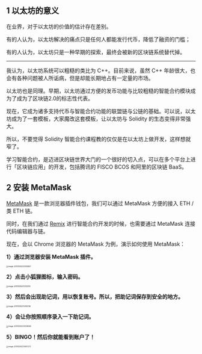 ## 1 以太坊的意义

在业界，对于以太坊的价值的估计存在差别。

有的人认为，以太坊解决的痛点只是任何人都能发行代币，降低了融资的门槛；

有的人认为，以太坊只是一种早期的探索，最终会被新的区块链系统替代掉。

---

我认为，以太坊系统可以粗糙的类比为 C++。目前来说，虽然 C++ 年龄很大，也会有各种问题被人所诟病，但是却能长期地占有一定量的市场。

以太坊也是同理。早期，以太坊通过方便的发币功能与比较粗糙的智能合约模块成为了成为了区块链2.0的标志性代表。

现在，它成为诸多支持代币与智能合约功能的联盟链与公链的基础。可以说，以太坊成为了一套模板，大家魔改这套模板，让以太坊与 Solidity 的生态变得非常强大。

所以，不要觉得 Solidity 智能合约课程教的仅仅是在以太坊上做开发，这样想就窄了。

学习智能合约，是迈进区块链世界大门的一个很好的切入点，可以在多个平台上进行「区块链应用」的开发，包括腾讯的 FISCO BCOS 和阿里的区块链 BaaS。

## 2 安装 MetaMask

[MetaMask](https://metamask.io/) 是一款浏览器插件钱包，我们可以通过 MetaMask 方便的接入 ETH / 类 ETH 链。

同时，在我们通过 [Remix](http://remix.ethereum.org/) 进行智能合约开发的时候，也需要通过 MetaMask 连接代码编辑器与链。

现在，会以 Chrome 浏览器的 MetaMask 为例，演示如何使用 MetaMask：

**1）通过浏览器安装 MetaMask 插件。**

<img src="https://tva1.sinaimg.cn/large/006tNbRwly1g9nc242tu0j31w80m6grt.jpg" alt="image-20191206212559867" style="zoom: 33%;" />

**2）点击小狐狸图标，输入密码。**

<img src="https://tva1.sinaimg.cn/large/006tNbRwly1g9nc24u2hhj30c80kugo4.jpg" alt="image-20191206213312010" style="zoom:33%;" />

**3）然后会出现助记词，用以恢复账号。所以，把助记词保存到安全的地方。**

<img src="https://tva1.sinaimg.cn/large/006tNbRwly1g9nc26pugxj30cc0l2796.jpg" alt="image-20191206213416748" style="zoom:33%;" />

**4）会让你按照顺序录入一下助记词。**

<img src="https://tva1.sinaimg.cn/large/006tNbRwly1g9nc28l1dqj30c40l2q5c.jpg" alt="image-20191206213558089" style="zoom:33%;" />

**5）BINGO！然后你就能看到账户了！**

<img src="https://tva1.sinaimg.cn/large/006tNbRwly1g9nc2ahmtmj30k80xkgnh.jpg" alt="image-20191206213807273" style="zoom:33%;" />
